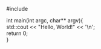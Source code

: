 #include <iostream>

int main(int argc, char** argv){  
 std::cout << "Hello, World!" << '\n';  
 return 0;  
}
 
